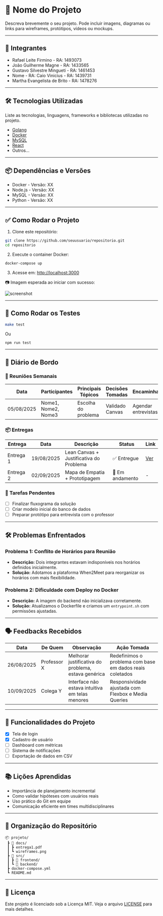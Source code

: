 # 📌 Nome do Projeto

Descreva brevemente o seu projeto. Pode incluir imagens, diagramas ou links para wireframes, protótipos, vídeos ou mockups.

---

## 👥 Integrantes

- Rafael Leite Firmino - RA: 1493073
- João Guilherme Magne - RA: 1433565
- Gustavo Silvestre Mingueti - RA: 1461453
- Nome - RA: Caio Vinicius - RA: 1439731
- Martha Evangelista de Brito - RA: 1478276
  
---

## 🛠️ Tecnologias Utilizadas

Liste as tecnologias, linguagens, frameworks e bibliotecas utilizadas no projeto.

- [Golang](https://github.com/golang/go)
- [Docker](https://www.docker.com/)
- [MySQL](https://www.mysql.com/)
- [React](https://reactjs.org/)
- Outros...

---

## 📦 Dependências e Versões

- Docker - Versão: XX
- Node.js - Versão: XX
- MySQL - Versão: XX
- Python - Versão: XX

---

## ✅ Como Rodar o Projeto

1. Clone este repositório:
```bash
git clone https://github.com/seuusuario/repositorio.git
cd repositorio
```

2. Execute o container Docker:
```bash
docker-compose up
```

3. Acesse em: [http://localhost:3000](http://localhost:3000)

📷 Imagem esperada ao iniciar com sucesso:

![screenshot](docs/screenshot.png)

---

## 🧪 Como Rodar os Testes

```bash
make test
```

Ou

```bash
npm run test
```

---

## 🧭 Diário de Bordo

### 📅 Reuniões Semanais

| Data       | Participantes        | Principais Tópicos | Decisões Tomadas | Encaminhamentos |
|------------|----------------------|--------------------|------------------|-----------------|
| 05/08/2025 | Nome1, Nome2, Nome3  | Escolha do problema | Validado Canvas | Agendar entrevistas |

### 📦 Entregas

| Entrega       | Data       | Descrição                              | Status     | Link |
|---------------|------------|----------------------------------------|------------|------|
| Entrega 1     | 19/08/2025 | Lean Canvas + Justificativa do Problema | ✅ Entregue | [Ver](./src/entrega1.pdf) |
| Entrega 2     | 02/09/2025 | Mapa de Empatia + Prototipagem          | 🚧 Em andamento | - |

### 🧩 Tarefas Pendentes

- [ ] Finalizar fluxograma da solução
- [ ] Criar modelo inicial do banco de dados
- [ ] Preparar protótipo para entrevista com o professor

---

## 🛠️ Problemas Enfrentados

### Problema 1: Conflito de Horários para Reunião
- **Descrição:** Dois integrantes estavam indisponíveis nos horários definidos inicialmente.
- **Solução:** Adotamos a plataforma When2Meet para reorganizar os horários com mais flexibilidade.

### Problema 2: Dificuldade com Deploy no Docker
- **Descrição:** A imagem do backend não inicializava corretamente.
- **Solução:** Atualizamos o Dockerfile e criamos um `entrypoint.sh` com permissões ajustadas.

---

## 🗣️ Feedbacks Recebidos

| Data       | De Quem     | Observação                                                                 | Ação Tomada                       |
|------------|-------------|-----------------------------------------------------------------------------|----------------------------------|
| 26/08/2025 | Professor X | Melhorar justificativa do problema, estava genérica                        | Redefinimos o problema com base em dados reais coletados |
| 10/09/2025 | Colega Y    | Interface não estava intuitiva em telas menores                            | Responsividade ajustada com Flexbox e Media Queries |

---

## 🚀 Funcionalidades do Projeto

- [x] Tela de login
- [x] Cadastro de usuário
- [ ] Dashboard com métricas
- [ ] Sistema de notificações
- [ ] Exportação de dados em CSV

---

## 📚 Lições Aprendidas

- Importância de planejamento incremental
- Como validar hipóteses com usuários reais
- Uso prático do Git em equipe
- Comunicação eficiente em times multidisciplinares

---

## 📁 Organização do Repositório

```
📦 projeto/
 ┣ 📂 docs/
 ┃ ┣ entrega1.pdf
 ┃ ┗ wireframes.png
 ┣ 📂 src/
 ┃ ┣ 📂 frontend/
 ┃ ┗ 📂 backend/
 ┣ docker-compose.yml
 ┗ README.md
```

---

## 📝 Licença

Este projeto é licenciado sob a Licença MIT. Veja o arquivo [LICENSE](./LICENSE) para mais detalhes.
